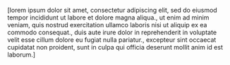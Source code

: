 [lorem ipsum dolor sit amet, consectetur adipiscing elit, sed do eiusmod tempor incididunt ut labore et dolore magna aliqua.,  ut enim ad minim veniam, quis nostrud exercitation ullamco laboris nisi ut aliquip ex ea commodo consequat.,  duis aute irure dolor in reprehenderit in voluptate velit esse cillum dolore eu fugiat nulla pariatur.,  excepteur sint occaecat cupidatat non proident, sunt in culpa qui officia deserunt mollit anim id est laborum.]
